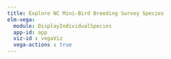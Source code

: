 ```yaml
---
title: Explore NC Mini-Bird Breeding Survey Species
elm-vega:
  module: DisplayIndividualSpecies
  app-id: app
  viz-id : vegaViz
  vega-actions : true
---
```


<app></app>
